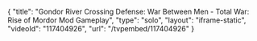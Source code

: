 {
    "title": "Gondor River Crossing Defense: War Between Men - Total War: Rise of Mordor Mod Gameplay",
    "type": "solo",
    "layout": "iframe-static",
    "videoId": "117404926",
    "url": "\/tvpembed\/117404926"
}